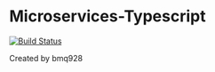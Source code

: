 # Microservices-Typescript

[![Build Status](https://travis-ci.org/bmq928/Microservices-Typescript.svg?branch=master)](https://travis-ci.org/bmq928/Microservices-Typescript)

Created by bmq928
